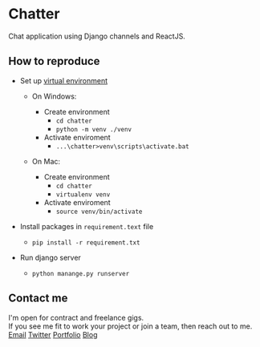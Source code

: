# Chatter
Chat application using Django channels and ReactJS.

## How to reproduce
- Set up [virtual environment](https://docs.python.org/3/tutorial/venv.html)
    + On Windows:
        * Create environment
            - `cd chatter`
            - `python -m venv ./venv`
        * Activate enviroment
            - `...\chatter>venv\scripts\activate.bat`

    + On Mac:
        * Create environment
            - `cd chatter`
            - `virtualenv venv`
        * Activate enviroment
            - `source venv/bin/activate`


- Install packages in `requirement.text` file
    - `pip install -r requirement.txt`

- Run django server
    - `python manange.py runserver`

## Contact me
I'm open for contract and freelance gigs.<br /> 
If you see me fit to work your project or join a team, then reach out to me.
[Email](hello.romeopeter.come)
[Twitter](https://twitter.com/_romeopeter_)
[Portfolio](https://romeopeter.com/projects)
[Blog](https://romeopeter.com/projects)
